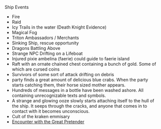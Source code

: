 Ship Events 

- Fire 
- Raid 
- Icy Trails in the water (Death Knight Evidence) 
- Magical Fog 
- Triton Ambassadors / Merchants 
- Sinking Ship, rescue opportunity 
- Dragons Battling Above 
- Strange NPC Drifting on a Lifeboat 
- Injured pixie ambelina (faerie) could guide to faerie island 
- Raft with an ornate chained chest containing a bunch of gold. Some of which are cursed coins 
- Survivors of some sort of attack drifting on debris 
- party finds a great amount of delicious blue crabs. When the party starts catching them, their horse sized mother appears. 
- Hundreds of messages in a bottle have been washed ashore. All containing unrecognizable texts and symbols. 
- A strange and glowing ooze slowly starts attaching itself to the hull of the ship. It seeps through the cracks, and anyone that comes in to contact with it becomes unconscious. 
- Cult of the kraken emmisary 
- [Encounter with the Great Pretender](https://homebrewery.naturalcrit.com/share/yTWKlAkeu)